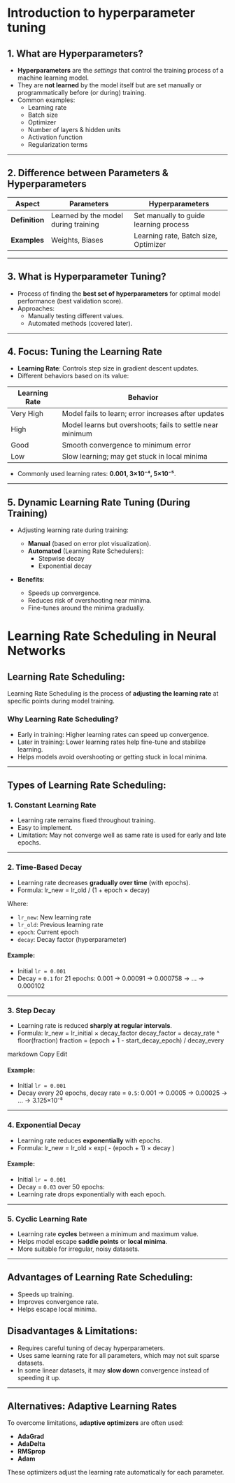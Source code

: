 # Introduction to hyperparameter tuning

## 1. What are Hyperparameters?
- **Hyperparameters** are the *settings* that control the training process of a machine learning model.
- They are **not learned** by the model itself but are set manually or programmatically before (or during) training.
- Common examples:
  - Learning rate
  - Batch size
  - Optimizer
  - Number of layers & hidden units
  - Activation function
  - Regularization terms

---

## 2. Difference between Parameters & Hyperparameters
| **Aspect**     | **Parameters**                        | **Hyperparameters**                     |
|----------------|--------------------------------------|-----------------------------------------|
| **Definition** | Learned by the model during training  | Set manually to guide learning process   |
| **Examples**   | Weights, Biases                       | Learning rate, Batch size, Optimizer     |

---

## 3. What is Hyperparameter Tuning?
- Process of finding the **best set of hyperparameters** for optimal model performance (best validation score).
- Approaches:
  - Manually testing different values.
  - Automated methods (covered later).

---

## 4. Focus: Tuning the Learning Rate
- **Learning Rate**: Controls step size in gradient descent updates.
- Different behaviors based on its value:

| **Learning Rate**   | **Behavior**                                                                 |
|---------------------|----------------------------------------------------------------------------|
| Very High           | Model fails to learn; error increases after updates                         |
| High                | Model learns but overshoots; fails to settle near minimum                   |
| Good                | Smooth convergence to minimum error                                         |
| Low                 | Slow learning; may get stuck in local minima                                |

- Commonly used learning rates: **0.001, 3×10⁻⁴, 5×10⁻⁵**.

---

## 5. Dynamic Learning Rate Tuning (During Training)
- Adjusting learning rate during training:
  - **Manual** (based on error plot visualization).
  - **Automated** (Learning Rate Schedulers):
    - Stepwise decay
    - Exponential decay

- **Benefits**:
  - Speeds up convergence.
  - Reduces risk of overshooting near minima.
  - Fine-tunes around the minima gradually.


 # Learning Rate Scheduling in Neural Networks


## Learning Rate Scheduling:
Learning Rate Scheduling is the process of **adjusting the learning rate** at specific points during model training.

### Why Learning Rate Scheduling?
- Early in training: Higher learning rates can speed up convergence.
- Later in training: Lower learning rates help fine-tune and stabilize learning.
- Helps models avoid overshooting or getting stuck in local minima.

---

## Types of Learning Rate Scheduling:

### 1. **Constant Learning Rate**
- Learning rate remains fixed throughout training.
- Easy to implement.
- Limitation: May not converge well as same rate is used for early and late epochs.

---

### 2. **Time-Based Decay**
- Learning rate decreases **gradually over time** (with epochs).
- Formula:
lr_new = lr_old / (1 + epoch × decay)

Where:
- `lr_new`: New learning rate  
- `lr_old`: Previous learning rate  
- `epoch`: Current epoch  
- `decay`: Decay factor (hyperparameter)

#### Example:
- Initial `lr = 0.001`
- Decay = `0.1` for 21 epochs:
0.001 → 0.00091 → 0.000758 → … → 0.000102

---

### 3. **Step Decay**
- Learning rate is reduced **sharply at regular intervals**.
- Formula:
lr_new = lr_initial × decay_factor
decay_factor = decay_rate ^ floor(fraction)
fraction = (epoch + 1 - start_decay_epoch) / decay_every

markdown
Copy
Edit

#### Example:
- Initial `lr = 0.001`
- Decay every 20 epochs, decay rate = `0.5`:
0.001 → 0.0005 → 0.00025 → … → 3.125×10⁻⁵


---

### 4. **Exponential Decay**
- Learning rate reduces **exponentially** with epochs.
- Formula:
lr_new = lr_old × exp( - (epoch + 1) × decay )


#### Example:
- Initial `lr = 0.001`
- Decay = `0.03` over 50 epochs:
- Learning rate drops exponentially with each epoch.

---

### 5. **Cyclic Learning Rate**
- Learning rate **cycles** between a minimum and maximum value.
- Helps model escape **saddle points** or **local minima**.
- More suitable for irregular, noisy datasets.

---

## Advantages of Learning Rate Scheduling:
- Speeds up training.
- Improves convergence rate.
- Helps escape local minima.

## Disadvantages & Limitations:
- Requires careful tuning of decay hyperparameters.
- Uses same learning rate for all parameters, which may not suit sparse datasets.
- In some linear datasets, it may **slow down** convergence instead of speeding it up.

---

## Alternatives: Adaptive Learning Rates
To overcome limitations, **adaptive optimizers** are often used:
- **AdaGrad**
- **AdaDelta**
- **RMSprop**
- **Adam**

These optimizers adjust the learning rate automatically for each parameter.
